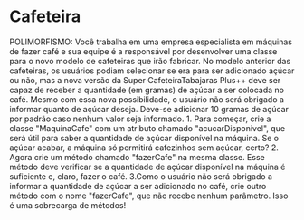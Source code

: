 # Cafeteira
POLIMORFISMO: Você trabalha em uma empresa especialista em máquinas de fazer café e sua equipe é a responsável por desenvolver uma classe para o novo modelo de cafeteiras que irão fabricar.   No modelo anterior das cafeteiras, os usuários podiam selecionar se era para ser adicionado açúcar ou não, mas a nova versão da Super CafeteiraTabajaras Plus++ deve ser capaz de receber a quantidade (em gramas) de açúcar a ser colocada no café. Mesmo com essa nova possibilidade, o usuário não será obrigado a informar quanto de açúcar deseja. Deve-se adicionar 10 gramas de açúcar por padrão caso nenhum valor seja informado.  1. Para começar, crie a classe "MaquinaCafe" com um atributo chamado "acucarDisponivel", que será útil para saber a quantidade de açúcar disponível na máquina. Se o açúcar acabar, a máquina só permitirá cafezinhos sem açúcar, certo?  2. Agora crie um método chamado "fazerCafe" na mesma classe. Esse método deve verificar se a quantidade de açúcar disponível na máquina é suficiente e, claro, fazer o café.  3.Como o usuário não será obrigado a informar a quantidade de açúcar a ser adicionado no café, crie outro método com o nome "fazerCafe", que não recebe nenhum parâmetro. Isso é uma sobrecarga de métodos!
